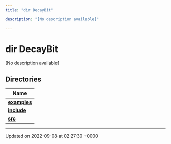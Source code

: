 ```yaml
---
title: "dir DecayBit"

description: "[No description available]"

---
```


# dir DecayBit

[No description available]

## Directories

| Name           |
| -------------- |
| **[examples](/documentation/code/files/dir_f7f1c49d68d0e9e50a92e471faebf0d2/#dir-examples)**  |
| **[include](/documentation/code/files/dir_3afb9e2f400de8c7e9b605282e1c5dea/#dir-include)**  |
| **[src](/documentation/code/files/dir_6418f39ebee91d99489cd9378d83f0ed/#dir-src)**  |






-------------------------------

Updated on 2022-09-08 at 02:27:30 +0000
